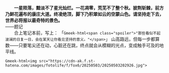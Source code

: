 　　**一星陨落，黯淡不了星光灿烂。一花凋零，荒芜不了整个秋。披荆斩棘，前方乃鲜花遍布的康庄大道。终凌绝顶，脚下乃积翠如云的空蒙山色。请坚持走下去，世界必将报以最奇特的景色。**  
——题记  
　　合上笔记本前，写上：
「`Gmeek-html<span class="spoiler">"那些看似不起波澜的日复一日，会在某天让你看见坚持的意义。"</span>`」
山高路远，但每一步都算数——只要笔尖还在动，心脏还在跳，终点就会从模糊的光点，变成触手可及的地平线。  

`Gmeek-html<img src="https://cdn-ak.f.st-hatena.com/images/fotolife/f/fox6/20250503/20250503202926.jpg">`
